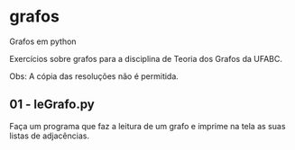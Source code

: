 # grafos
Grafos em python

Exercícios sobre grafos para a disciplina de Teoria dos Grafos da UFABC.

Obs: A cópia das resoluções não é permitida.

## 01 - leGrafo.py
Faça um programa que faz a leitura de um grafo e imprime na tela as suas listas de adjacências.